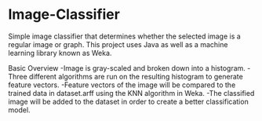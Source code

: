 # Image-Classifier
Simple image classifier that determines whether the selected image is a regular image or graph. This project uses Java as well as a machine learning library known as Weka. 

Basic Overview
-Image is gray-scaled and broken down into a histogram.
-Three different algorithms are run on the resulting histogram to generate feature vectors.
-Feature vectors of the image will be compared to the trained data in dataset.arff using the KNN algorithm in Weka.
-The classified image will be added to the dataset in order to create a better classification model.

